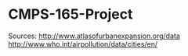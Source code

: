 # CMPS-165-Project

Sources:
http://www.atlasofurbanexpansion.org/data
http://www.who.int/airpollution/data/cities/en/
